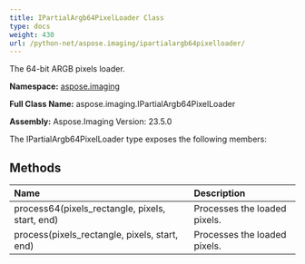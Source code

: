 ```yaml
---
title: IPartialArgb64PixelLoader Class
type: docs
weight: 430
url: /python-net/aspose.imaging/ipartialargb64pixelloader/
---
```


The 64-bit ARGB pixels loader.

**Namespace:** [aspose.imaging](/imaging/python-net/aspose.imaging/)

**Full Class Name:** aspose.imaging.IPartialArgb64PixelLoader

**Assembly:**  Aspose.Imaging Version: 23.5.0

The IPartialArgb64PixelLoader type exposes the following members:
## **Methods**
|**Name**|**Description**|
| :- | :- |
|process64(pixels_rectangle, pixels, start, end)|Processes the loaded pixels.|
|process(pixels_rectangle, pixels, start, end)|Processes the loaded pixels.|
